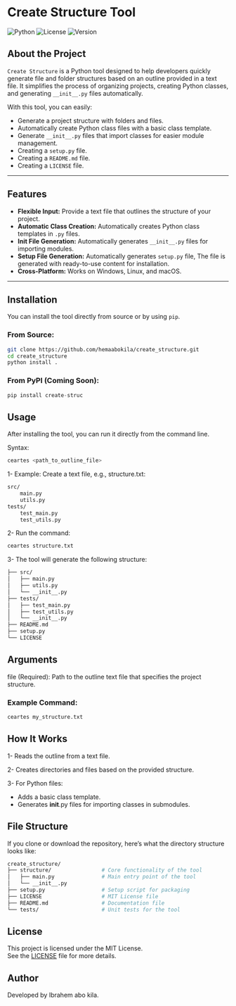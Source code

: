 # Create Structure Tool

![Python](https://img.shields.io/badge/Python-3.6%2B-blue)
![License](https://img.shields.io/badge/License-MIT-green)
![Version](https://img.shields.io/badge/Version-1.0.0-orange)

## About the Project

`Create Structure` is a Python tool designed to help developers quickly generate file and folder structures based on an outline provided in a text file. It simplifies the process of organizing projects, creating Python classes, and generating `__init__.py` files automatically.

With this tool, you can easily:
- Generate a project structure with folders and files.
- Automatically create Python class files with a basic class template.
- Generate `__init__.py` files that import classes for easier module management.
- Creating a `setup.py` file.
- Creating a `README.md` file.
- Creating a `LICENSE` file.

---

## Features

- **Flexible Input:** Provide a text file that outlines the structure of your project.
- **Automatic Class Creation:** Automatically creates Python class templates in `.py` files.
- **Init File Generation:** Automatically generates `__init__.py` files for importing modules.
- **Setup File Generation:** Automatically generates `setup.py` file, The file is generated with ready-to-use content for installation.
- **Cross-Platform:** Works on Windows, Linux, and macOS.

---

## Installation

You can install the tool directly from source or by using `pip`.

### From Source:
```bash
git clone https://github.com/hemaabokila/create_structure.git
cd create_structure
python install .
```
### From PyPI (Coming Soon):
```python
pip install create-struc
```
## Usage
After installing the tool, you can run it directly from the command line.

Syntax:
```bash
ceartes <path_to_outline_file>
```
1- Example:
Create a text file, e.g., structure.txt:
```bash
src/
    main.py
    utils.py
tests/
    test_main.py
    test_utils.py
```
2-  Run the command:
```bash
ceartes structure.txt
```
3- The tool will generate the following structure:
```bash
├── src/
│   ├── main.py
│   ├── utils.py
│   └── __init__.py
├── tests/
│   ├── test_main.py
│   ├── test_utils.py
│   └── __init__.py
├── README.md
├── setup.py
└── LICENSE
```
## Arguments
file (Required): Path to the outline text file that specifies the project structure.
### Example Command:
```bash
ceartes my_structure.txt
```
## How It Works
1- Reads the outline from a text file.

2- Creates directories and files based on the provided structure.

3- For Python files:
- Adds a basic class template.
- Generates __init__.py files for importing classes in submodules.
## File Structure
If you clone or download the repository, here’s what the directory structure looks like:
```bash
create_structure/
├── structure/                # Core functionality of the tool
│   ├── main.py               # Main entry point of the tool
│   └── __init__.py
├── setup.py                  # Setup script for packaging
├── LICENSE                   # MIT License file
├── README.md                 # Documentation file
└── tests/                    # Unit tests for the tool
```
## License

This project is licensed under the MIT License.  
See the [LICENSE](LICENSE) file for more details.

## Author
Developed by Ibrahem abo kila.

